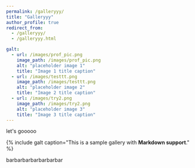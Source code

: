 ```yaml
---
permalink: /galleryyy/
title: "Galleryyy"
author_profile: true
redirect_from:
  - /galleryyy/
  - /galleryyy.html

galt:
  - url: /images/prof_pic.png
    image_path: /images/prof_pic.png
    alt: "placeholder image 1"
    title: "Image 1 title caption"
  - url: /images/testtt.png
    image_path: /images/testtt.png
    alt: "placeholder image 2"
    title: "Image 2 title caption"
  - url: /images/try2.png
    image_path: /images/try2.png
    alt: "placeholder image 3"
    title: "Image 3 title caption"
---
```


let's gooooo

{% include galt caption="This is a sample gallery with **Markdown support**." %}

barbarbarbarbarbarbar
